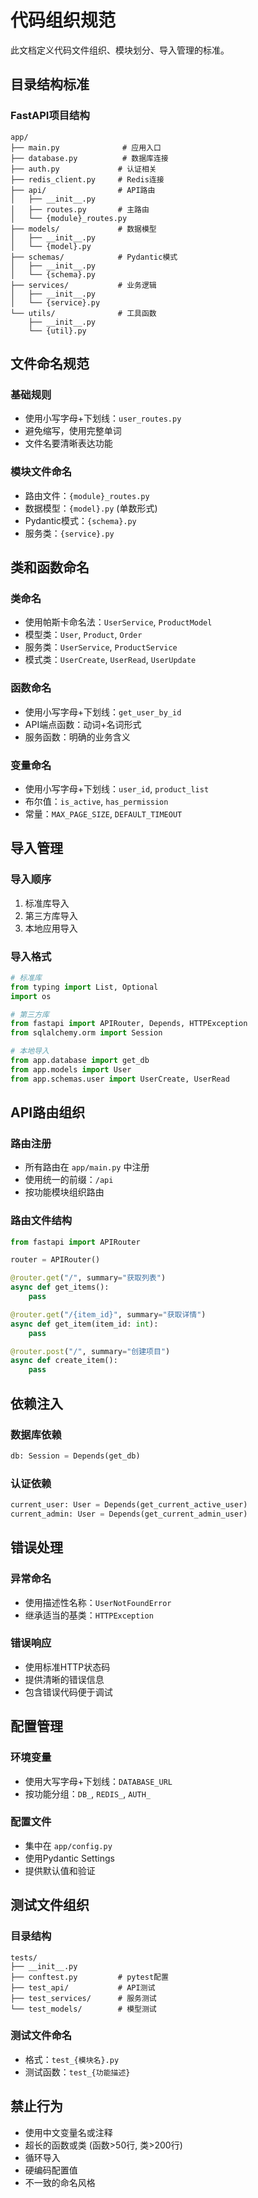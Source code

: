 # 代码组织规范

此文档定义代码文件组织、模块划分、导入管理的标准。

## 目录结构标准

### FastAPI项目结构
```
app/
├── main.py              # 应用入口
├── database.py          # 数据库连接
├── auth.py             # 认证相关
├── redis_client.py     # Redis连接
├── api/                # API路由
│   ├── __init__.py
│   ├── routes.py       # 主路由
│   └── {module}_routes.py
├── models/             # 数据模型
│   ├── __init__.py
│   └── {model}.py
├── schemas/            # Pydantic模式
│   ├── __init__.py
│   └── {schema}.py
├── services/           # 业务逻辑
│   ├── __init__.py
│   └── {service}.py
└── utils/              # 工具函数
    ├── __init__.py
    └── {util}.py
```

## 文件命名规范

### 基础规则
- 使用小写字母+下划线：`user_routes.py`
- 避免缩写，使用完整单词
- 文件名要清晰表达功能

### 模块文件命名
- 路由文件：`{module}_routes.py`
- 数据模型：`{model}.py` (单数形式)
- Pydantic模式：`{schema}.py`
- 服务类：`{service}.py`

## 类和函数命名

### 类命名
- 使用帕斯卡命名法：`UserService`, `ProductModel`
- 模型类：`User`, `Product`, `Order`
- 服务类：`UserService`, `ProductService`
- 模式类：`UserCreate`, `UserRead`, `UserUpdate`

### 函数命名
- 使用小写字母+下划线：`get_user_by_id`
- API端点函数：动词+名词形式
- 服务函数：明确的业务含义

### 变量命名
- 使用小写字母+下划线：`user_id`, `product_list`
- 布尔值：`is_active`, `has_permission`
- 常量：`MAX_PAGE_SIZE`, `DEFAULT_TIMEOUT`

## 导入管理

### 导入顺序
1. 标准库导入
2. 第三方库导入
3. 本地应用导入

### 导入格式
```python
# 标准库
from typing import List, Optional
import os

# 第三方库
from fastapi import APIRouter, Depends, HTTPException
from sqlalchemy.orm import Session

# 本地导入
from app.database import get_db
from app.models import User
from app.schemas.user import UserCreate, UserRead
```

## API路由组织

### 路由注册
- 所有路由在 `app/main.py` 中注册
- 使用统一的前缀：`/api`
- 按功能模块组织路由

### 路由文件结构
```python
from fastapi import APIRouter

router = APIRouter()

@router.get("/", summary="获取列表")
async def get_items():
    pass

@router.get("/{item_id}", summary="获取详情") 
async def get_item(item_id: int):
    pass

@router.post("/", summary="创建项目")
async def create_item():
    pass
```

## 依赖注入

### 数据库依赖
```python
db: Session = Depends(get_db)
```

### 认证依赖
```python
current_user: User = Depends(get_current_active_user)
current_admin: User = Depends(get_current_admin_user)
```

## 错误处理

### 异常命名
- 使用描述性名称：`UserNotFoundError`
- 继承适当的基类：`HTTPException`

### 错误响应
- 使用标准HTTP状态码
- 提供清晰的错误信息
- 包含错误代码便于调试

## 配置管理

### 环境变量
- 使用大写字母+下划线：`DATABASE_URL`
- 按功能分组：`DB_`, `REDIS_`, `AUTH_`

### 配置文件
- 集中在 `app/config.py`
- 使用Pydantic Settings
- 提供默认值和验证

## 测试文件组织

### 目录结构
```
tests/
├── __init__.py
├── conftest.py         # pytest配置
├── test_api/           # API测试
├── test_services/      # 服务测试
└── test_models/        # 模型测试
```

### 测试文件命名
- 格式：`test_{模块名}.py`
- 测试函数：`test_{功能描述}`

## 禁止行为

- 使用中文变量名或注释
- 超长的函数或类 (函数>50行, 类>200行)
- 循环导入
- 硬编码配置值
- 不一致的命名风格